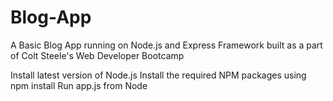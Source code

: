 # Blog-App
A Basic Blog App running on Node.js and Express Framework built as a part of Colt Steele's Web Developer Bootcamp

Install latest version of Node.js
Install the required NPM packages using npm install
Run app.js from Node
 
